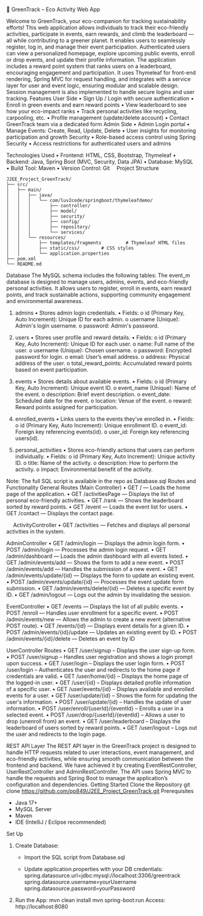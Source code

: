🌿 GreenTrack – Eco Activity Web App

Welcome to GreenTrack, your eco-companion for tracking sustainability efforts! This web application allows individuals to track their eco-friendly activities, participate in events, earn rewards, and climb the leaderboard — all while contributing to a greener planet. It enables users to seamlessly register, log in, and manage their event participation. Authenticated users can view a personalized homepage, explore upcoming public events, enroll or drop events, and update their profile information. The application includes a reward point system that ranks users on a leaderboard, encouraging engagement and participation. It uses Thymeleaf for front-end rendering, Spring MVC for request handling, and integrates with a service layer for user and event logic, ensuring modular and scalable design. Session management is also implemented to handle secure logins and user tracking.
Features
User Side
•	Sign Up / Login with secure authentication
•	Enroll in green events and earn reward points
•	View leaderboard to see how your eco-impact ranks
•	Track personal activities like recycling, carpooling, etc.
•	Profile management (update/delete account)
•	Contact GreenTrack team via a dedicated form
Admin Side
•	Admin Login portal
•	Manage Events: Create, Read, Update, Delete
•	User insights for monitoring participation and growth
Security
•	Role-based access control using Spring Security
•	Access restrictions for authenticated users and admins

Technologies Used
•	Frontend: HTML, CSS, Bootstrap, Thymeleaf
•	Backend: Java, Spring Boot (MVC, Security, Data JPA)
•	Database: MySQL
•	Build Tool: Maven
•	Version Control: Git 
Project Structure
```
J2EE_Project_GreenTrack/
├── src/
│   ├── main/
│   │   ├── java/
│   │   │   └── com/luv2code/springboot/thymeleafdemo/
│   │   │       ├── controller/
│   │   │       ├── model/
│   │   │       ├── security/
│   │   │       ├── config/
│   │   │       ├── repository/
│   │   │       └── services/
│   │   └── resources/
│   │       ├── templates/fragments         # Thymeleaf HTML files
│   │       ├── static/css/        # CSS styles
│   │       └── application.properties
├── pom.xml
└── README.md
```

Database
The MySQL schema includes the following tables:
The event_m database is designed to manage users, admins, events, and eco-friendly personal activities. It allows users to register, enroll in events, earn reward points, and track sustainable actions, supporting community engagement and environmental awareness.
1. admins
•	Stores admin login credentials.
•	Fields:
o	id (Primary Key, Auto Increment): Unique ID for each admin.
o	username (Unique): Admin's login username.
o	password: Admin's password.

2. users
•	Stores user profile and reward details.
•	Fields:
o	id (Primary Key, Auto Increment): Unique ID for each user.
o	name: Full name of the user.
o	username (Unique): Chosen username.
o	password: Encrypted password for login.
o	email: User’s email address.
o	address: Physical address of the user.
o	total_reward_points: Accumulated reward points based on event participation.
3. events
•	Stores details about available events.
•	Fields:
o	id (Primary Key, Auto Increment): Unique event ID.
o	event_name (Unique): Name of the event.
o	description: Brief event description.
o	event_date: Scheduled date for the event.
o	location: Venue of the event.
o	reward: Reward points assigned for participation.

4. enrolled_events
•	Links users to the events they’ve enrolled in.
•	Fields:
o	id (Primary Key, Auto Increment): Unique enrollment ID.
o	event_id: Foreign key referencing events(id).
o	user_id: Foreign key referencing users(id).

 5. personal_activities
•	Stores eco-friendly actions that users can perform individually.
•	Fields:
o	id (Primary Key, Auto Increment): Unique activity ID.
o	title: Name of the activity.
o	description: How to perform the activity.
o	impact: Environmental benefit of the activity.

Note: The full SQL script is available in the repo as Database.sql
Routes and Functionality
General Routes (Main Controller)
•	GET / — Loads the home page of the application.
•	GET /activitiesPage — Displays the list of personal eco-friendly activities.
•	GET /rank — Shows the leaderboard sorted by reward points.
•	GET /event — Loads the event list for users.
•	GET /contact — Displays the contact page.

 
ActivityController
•	GET /activities — Fetches and displays all personal activities in the system.

AdminController
•	GET /admin/login — Displays the admin login form.
•	POST /admin/login — Processes the admin login request.
•	GET /admin/dashboard — Loads the admin dashboard with all events listed.
•	GET /admin/events/add — Shows the form to add a new event.
•	POST /admin/events/add — Handles the submission of a new event.
•	GET /admin/events/update/{id} — Displays the form to update an existing event.
•	POST /admin/events/update/{id} — Processes the event update form submission.
•	GET /admin/events/delete/{id} — Deletes a specific event by ID.
•	GET /admin/logout — Logs out the admin by invalidating the session.

EventController
•	GET /events — Displays the list of all public events.
•	POST /enroll — Handles user enrollment for a specific event.
•	POST /admin/events/new — Allows the admin to create a new event (alternative POST route).
•	GET /events/{id} — Displays event details for a given ID.
•	POST /admin/events/{id}/update — Updates an existing event by ID.
•	POST /admin/events/{id}/delete — Deletes an event by ID

UserController Routes
•	GET /user/signup – Displays the user sign-up form.
•	POST /user/signup – Handles user registration and shows a login prompt upon success.
•	GET /user/login – Displays the user login form.
•	POST /user/login – Authenticates the user and redirects to the home page if credentials are valid.
•	GET /user/home/{id} – Displays the home page of the logged-in user.
•	GET /user/{id} – Displays detailed profile information of a specific user.
•	GET /user/events/{id} – Displays available and enrolled events for a user.
•	GET /user/update/{id} – Shows the form for updating the user's information.
•	POST /user/update/{id} – Handles the update of user information.
•	POST /user/enroll/{userId}/{eventId} – Enrolls a user in a selected event.
•	POST /user/drop/{userId}/{eventId} – Allows a user to drop (unenroll from) an event.
•	GET /user/leaderboard – Displays the leaderboard of users sorted by reward points.
•	GET /user/logout – Logs out the user and redirects to the login page.

REST API Layer 
The REST API layer in the GreenTrack project is designed to handle HTTP requests related to user interactions, event management, and eco-friendly activities, while ensuring smooth communication between the frontend and backend. We have achieved it by creating EventRestController, UserRestController and AdminRestController. The API uses Spring MVC to handle the requests and Spring Boot to manage the application’s configuration and dependencies.
Getting Started
Clone the Repository
git clone https://github.com/pp849/J2EE_Project_GreenTrack.git
Prerequisites
- Java 17+
- MySQL Server
- Maven
- IDE (IntelliJ / Eclipse recommended)

Set Up
1. Create Database:
   - Import the SQL script from Database.sql

   - Update application.properties with your DB credentials:
spring.datasource.url=jdbc:mysql://localhost:3306/greentrack
spring.datasource.username=yourUsername
spring.datasource.password=yourPassword
2. Run the App:
   	mvn clean install
   	mvn spring-boot:run
 	  Access: http://localhost:8080
